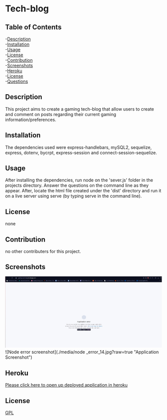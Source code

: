 # Tech-blog

    
## Table of Contents
-[Description](#description)<br/>
-[Installation](#installation)<br/>
-[Usage](#usage)<br/>
-[License](#license)<br/>
-[Contribution](#contribution)<br/>
-[Screenshots](#screenshots)<br/>
-[Heroku](#heroku)<br/>
-[License](#license)<br/>
-[Questions](#questions)<br/>
    
## Description
This project aims to create a gaming tech-blog that allow users to create and comment on posts regarding their current gaming information/preferences.

## Installation
The dependencies used were express-handlebars, mySQL2, sequelize, express, dotenv, bycrpt, express-session and connect-session-sequelize.

## Usage
After installing the dependencies, run node on the 'sever.js' folder in the projects directory. Answer the questions on the command line as they appear. 
After, locate the html file created under the 'dist' directory and run it on a live server using serve (by typing serve in the command line).

## License
none
    
## Contribution
no other contributers for this project.

## Screenshots
![Heroku error screenshot](./media/heroku_deploy_error.jpg?raw=true "Application Screenshot")
![Node error screenshot](./media/node _error_14.jpg?raw=true "Application Screenshot")

## Heroku
[Please click here to open up deployed application in heroku](https://gaming-tech-blog.herokuapp.com)

## License
[GPL](https://choosealicense.com/licenses/gpl-3.0/)
